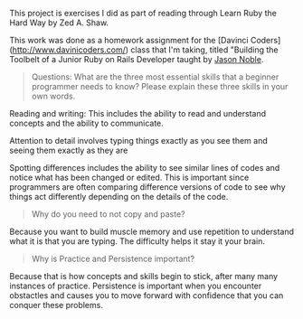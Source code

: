 This project is exercises 
I did as part of reading
through Learn Ruby the
Hard Way by Zed A. Shaw. 

This work was done as a homework assignment
for the [Davinci Coders] (http://www.davinicoders.com/)
class that I'm taking, titled "Building the Toolbelt of a Junior Ruby on Rails Developer taught by 
[Jason Noble](http://jasonnoble.org).



>Questions:
What are the three most essential skills that a beginner programmer needs to know?
Please explain these three skills in your own words.

Reading and writing: This includes the ability to read and understand
concepts and the ability to communicate. 
  

Attention to detail involves typing things exactly as you see them and seeing them exactly as they are
  

Spotting differences includes the ability to see similar lines of codes and notice what has been changed or edited. This is important since programmers are often comparing difference versions of code to see why things act differently depending on the details of the code. 


>Why do you need to not copy and paste?

Because you want to build muscle memory and use repetition to understand what it is that you are typing. 
The difficulty helps it stay it your brain. 



>Why is Practice and Persistence important?

Because that is how concepts and skills begin to stick, after many many instances of practice. Persistence is important when you encounter obstactles and causes you to move forward with confidence that you can conquer these problems. 
